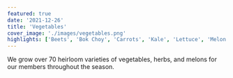 ```yaml
---
featured: true
date: '2021-12-26'
title: 'Vegetables'
cover_image: './images/vegetables.png'
highlights: ['Beets', 'Bok Choy', 'Carrots', 'Kale', 'Lettuce', 'Melon', 'Radishes', 'Turnips']
---
```


We grow over 70 heirloom varieties of vegetables, herbs, and melons for our members throughout the season.
